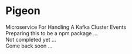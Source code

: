 # Pigeon
Microservice For Handling A Kafka Cluster Events <br/>
Preparing this to be a npm package ... <br/>
Not completed yet ... <br/>
Come back soon ... <br/>
